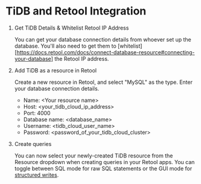 # TiDB and Retool Integration
1. Get TiDB Details & Whitelist Retool IP Address

    You can get your database connection details from whoever set up the database. You'll also need to get them to [whitelist][https://docs.retool.com/docs/connect-database-resource#connecting-your-database] the Retool IP address.

2. Add TiDB as a resource in Retool

    Create a new resource in Retool, and select "MySQL" as the type.
    Enter your database connection details.
    * Name: &lt;Your resource name&gt;
    * Host: &lt;your_tidb_cloud_ip_address&gt;
    * Port: 4000
    * Database name: &lt;database_name&gt;
    * Username: &lt;tidb_cloud_user_name&gt;
    * Password: &lt;password_of_your_tidb_cloud_cluster&gt;

3. Create queries

    You can now select your newly-created TiDB resource from the Resource dropdown when creating queries in your Retool apps. You can toggle between SQL mode for raw SQL statements or the GUI mode for [structured writes][2].

[1]: https://docs.retool.com/docs/connect-database-resource#connecting-your-database
[2]: https://docs.retool.com/docs/sql-writes
